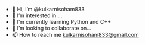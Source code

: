 - 👋 Hi, I’m @kulkarnisoham833
- 👀 I’m interested in ...
- 🌱 I’m currently learning Python and C++ 
- 💞️ I’m looking to collaborate on...
- 📫 How to reach me kulkarnisoham833@gmail.com

<!---
kulkarnisoham833/kulkarnisoham833 is a ✨ special ✨ repository because its `README.md` (this file) appears on your GitHub profile.
You can click the Preview link to take a look at your changes.
--->
